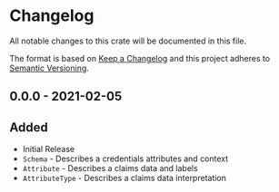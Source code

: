 # Changelog

All notable changes to this crate will be documented in this file.

The format is based on [Keep a Changelog](http://keepachangelog.com/en/1.0.0/)
and this project adheres to [Semantic Versioning](https://semver.org/spec/v2.0.0.html).

## 0.0.0 - 2021-02-05
## Added

- Initial Release
- `Schema` - Describes a credentials attributes and context
- `Attribute` - Describes a claims data and labels
- `AttributeType` - Describes a claims data interpretation
